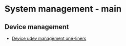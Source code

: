 
# System management - main

## Device management

* [Device udev management one-liners](device_management/device-udev-management.one-liners)

